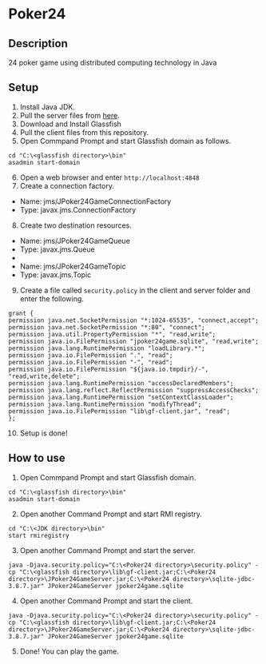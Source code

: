 # Poker24
## Description
24 poker game using distributed computing technology in Java

## Setup
1. Install Java JDK.
2. Pull the server files from [here](https://github.com/manchunw/Poker24Server).
3. Download and Install Glassfish
4. Pull the client files from this repository.
5. Open Commpand Prompt and start Glassfish domain as follows.
  ```
  cd "C:\<glassfish directory>\bin"
  asadmin start-domain
  ```
6. Open a web browser and enter `http://localhost:4848`
7. Create a connection factory.
  * Name: jms/JPoker24GameConnectionFactory
  * Type: javax.jms.ConnectionFactory
8. Create two destination resources.
  * Name: jms/JPoker24GameQueue
  * Type: javax.jms.Queue
  * 
  * Name: jms/JPoker24GameTopic
  * Type: javax.jms.Topic
9. Create a file called `security.policy` in the client and server folder and enter the following.
  ```
  grant {
  permission java.net.SocketPermission "*:1024-65535", "connect,accept";
  permission java.net.SocketPermission "*:80", "connect";
  permission java.util.PropertyPermission "*", "read,write";
  permission java.io.FilePermission "jpoker24game.sqlite", "read,write";
  permission java.lang.RuntimePermission "loadLibrary.*";
  permission java.io.FilePermission ".", "read";
  permission java.io.FilePermission "-", "read";
  permission java.io.FilePermission "${java.io.tmpdir}/-", "read,write,delete";
  permission java.lang.RuntimePermission "accessDeclaredMembers";
  permission java.lang.reflect.ReflectPermission "suppressAccessChecks";
  permission java.lang.RuntimePermission "setContextClassLoader";
  permission java.lang.RuntimePermission "modifyThread";
  permission java.io.FilePermission "lib\gf-client.jar", "read";
  };
  ```
10. Setup is done!

## How to use
1. Open Commpand Prompt and start Glassfish domain.
  ```
  cd "C:\<glassfish directory>\bin"
  asadmin start-domain
  ```
2. Open another Command Prompt and start RMI registry.
  ```
  cd "C:\<JDK directory>\bin"
  start rmiregistry
  ```
3. Open another Command Prompt and start the server.
  ```
  java -Djava.security.policy="C:\<Poker24 directory>\security.policy" -cp "C:\<glassfish directory>\lib\gf-client.jar;C:\<Poker24 directory>\JPoker24GameServer.jar;C:\<Poker24 directory>\sqlite-jdbc-3.8.7.jar" JPoker24GameServer jpoker24game.sqlite
  ```
4. Open another Command Prompt and start the client.
  ```
  java -Djava.security.policy="C:\<Poker24 directory>\security.policy" -cp "C:\<glassfish directory>\lib\gf-client.jar;C:\<Poker24 directory>\JPoker24GameServer.jar;C:\<Poker24 directory>\sqlite-jdbc-3.8.7.jar" JPoker24GameServer jpoker24game.sqlite
  ```
5. Done! You can play the game.
